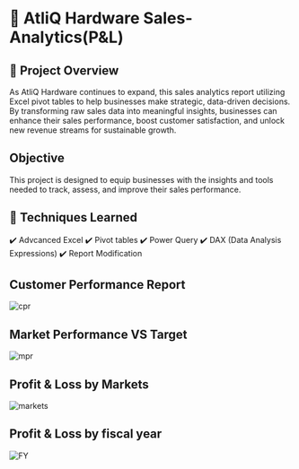 # :money_with_wings: AtliQ Hardware Sales-Analytics(P&L)
## 🚀 Project Overview 
As AtliQ Hardware continues to expand, this sales analytics report utilizing Excel pivot tables to help businesses make strategic, data-driven decisions. By transforming raw sales data into meaningful insights, businesses can enhance their sales performance, boost customer satisfaction, and unlock new revenue streams for sustainable growth.

## Objective
This project is designed to equip businesses with the insights and tools needed to track, assess, and improve their sales performance.

## 📌 Techniques Learned
✔️ Advcanced Excel
✔️ Pivot tables
✔️ Power Query
✔️ DAX (Data Analysis Expressions)
✔️ Report Modification

## Customer Performance Report
![cpr](https://github.com/user-attachments/assets/e834de7c-4ba5-4ce2-a3f5-4878c84868af)

## Market Performance VS Target
![mpr](https://github.com/user-attachments/assets/1dbc7f3b-551a-4bdf-8d11-7a0f91f3ab32)

## Profit & Loss by Markets
![markets](https://github.com/user-attachments/assets/07dfb14a-d2b9-4501-b413-d1488bd65f67)

## Profit & Loss by fiscal year
![FY](https://github.com/user-attachments/assets/539b8423-348f-4a26-b282-8158e628bed9)



